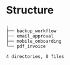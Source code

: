 # Structure

```
.
├── backup_workflow
├── email_approval
├── mobile_onboarding
└── pdf_invoice

4 directories, 0 files
```